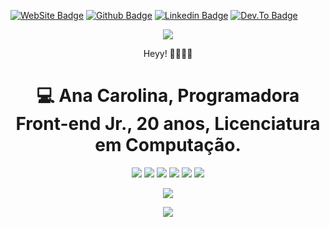 <p align='center'>
  
[![WebSite Badge](https://img.shields.io/badge/-Website-informational?style=for-the-badge&labelColor=informational&logo=linux&logoColor=white&link=https://anac-dgoulart.netlify.app/)](https://anac-dgoulart.netlify.app/)
[![Github Badge](https://img.shields.io/badge/GitHub-100000?style=for-the-badge&logo=github&logoColor=white&link=https://github.com/printf-ana)](https://github.com/printf-ana)
[![Linkedin Badge](https://img.shields.io/badge/LinkedIn-0077B5?style=for-the-badge&logo=linkedin&logoColor=white&link=https://www.linkedin.com/in/ana-carolina-dias-goulart-86b06b173/)](https://www.linkedin.com/in/ana-carolina-dias-goulart-86b06b173/)
[![Dev.To Badge](https://img.shields.io/badge/dev.to-0A0A0A?style=for-the-badge&logo=dev.to&logoColor=white&link=https://dev.to/print_ana)](https://dev.to/print_ana)

</p>

<p align='center'>
  <img src="https://gpvc.arturio.dev/printf-ana">
</p>
<p align='center'>
  Heyy! 👋👋👋👋 
  <br/>
</p>
<h1 align='center'>
  <b>💻 Ana Carolina, Programadora Front-end Jr., 20 anos, Licenciatura em Computação. </b>
  </h1>

<p align='center'>
   <img src="https://img.shields.io/badge/HTML5-E34F26?style=for-the-badge&logo=html5&logoColor=white"/>
  <img src="https://img.shields.io/badge/CSS3-1572B6?style=for-the-badge&logo=css3&logoColor=white"/>
  <img src="https://img.shields.io/badge/JavaScript-F7DF1E?style=for-the-badge&logo=javascript&logoColor=black"/>
  <img src="https://img.shields.io/badge/Bootstrap-563D7C?style=for-the-badge&logo=bootstrap&logoColor=white"/>
  <img src="https://img.shields.io/badge/jQuery-0769AD?style=for-the-badge&logo=jquery&logoColor=white"/>
  <img src="https://img.shields.io/badge/Python-14354C?style=for-the-badge&logo=python&logoColor=white"/>
</p>

<p align='center'>
  <img src="https://github-readme-stats.vercel.app/api?username=printf-ana&show_icons=true&theme=midnight-purple">
</p>

<p align='center'>
  <img src="https://github-readme-stats.vercel.app/api/top-langs/?username=printf-ana&layout=compact&theme=midnight-purple">
</p>



